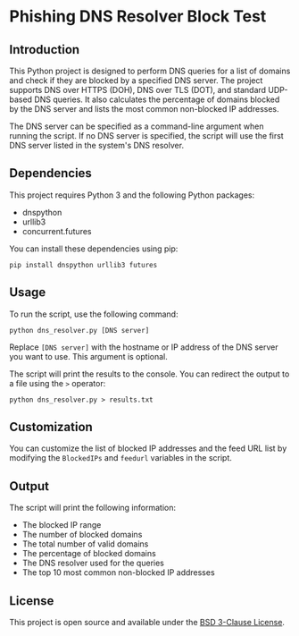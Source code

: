 # Phishing DNS Resolver Block Test

## Introduction

This Python project is designed to perform DNS queries for a list of domains and check if they are blocked by a specified DNS server. The project supports DNS over HTTPS (DOH), DNS over TLS (DOT), and standard UDP-based DNS queries. It also calculates the percentage of domains blocked by the DNS server and lists the most common non-blocked IP addresses.

The DNS server can be specified as a command-line argument when running the script. If no DNS server is specified, the script will use the first DNS server listed in the system's DNS resolver.

## Dependencies

This project requires Python 3 and the following Python packages:

- dnspython
- urllib3
- concurrent.futures

You can install these dependencies using pip:

```
pip install dnspython urllib3 futures
```

## Usage

To run the script, use the following command:

```
python dns_resolver.py [DNS server]
```

Replace `[DNS server]` with the hostname or IP address of the DNS server you want to use. This argument is optional.

The script will print the results to the console. You can redirect the output to a file using the `>` operator:

```
python dns_resolver.py > results.txt
```

## Customization

You can customize the list of blocked IP addresses and the feed URL list by modifying the `BlockedIPs` and `feedurl` variables in the script.

## Output

The script will print the following information:

- The blocked IP range
- The number of blocked domains
- The total number of valid domains
- The percentage of blocked domains
- The DNS resolver used for the queries
- The top 10 most common non-blocked IP addresses

## License

This project is open source and available under the [BSD 3-Clause License](LICENSE).

